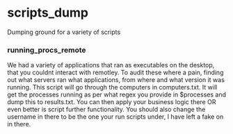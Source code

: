 # scripts_dump
Dumping ground for a variety of scripts


### running_procs_remote
We had a variety of applications that ran as executables on the desktop, that you couldnt interact with remotley. To audit these where a pain, finding out what servers ran what applications, from where and what version it was running. This script will go through the computers in computers.txt. It will get the processes running as per what regex you provide in $processes and dump this to results.txt. You can then apply your business logic there OR even better is script further functionality. You should also change the username in there to be the one your run scripts under, I have left a fake on in there.
